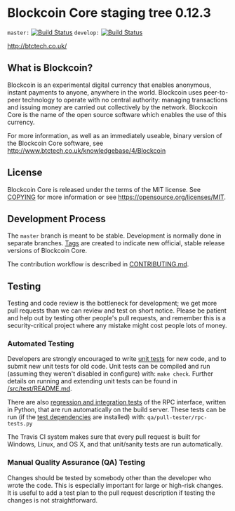 Blockcoin Core staging tree 0.12.3
===============================

`master:` [![Build Status](https://travis-ci.org/blockcoinpay/blockcoin.svg?branch=master)](https://travis-ci.org/blockcoinpay/blockcoin) `develop:` [![Build Status](https://travis-ci.org/blockcoinpay/blockcoin.svg?branch=develop)](https://travis-ci.org/blockcoinpay/blockcoin/branches)

http://btctech.co.uk/


What is Blockcoin?
----------------

Blockcoin is an experimental digital currency that enables anonymous, instant
payments to anyone, anywhere in the world. Blockcoin uses peer-to-peer technology
to operate with no central authority: managing transactions and issuing money
are carried out collectively by the network. Blockcoin Core is the name of the open
source software which enables the use of this currency.

For more information, as well as an immediately useable, binary version of
the Blockcoin Core software, see http://www.btctech.co.uk/knowledgebase/4/Blockcoin


License
-------

Blockcoin Core is released under the terms of the MIT license. See [COPYING](COPYING) for more
information or see https://opensource.org/licenses/MIT.

Development Process
-------------------

The `master` branch is meant to be stable. Development is normally done in separate branches.
[Tags](https://github.com/BTC-Tech/blockcoin/tags) are created to indicate new official,
stable release versions of Blockcoin Core.

The contribution workflow is described in [CONTRIBUTING.md](CONTRIBUTING.md).

Testing
-------

Testing and code review is the bottleneck for development; we get more pull
requests than we can review and test on short notice. Please be patient and help out by testing
other people's pull requests, and remember this is a security-critical project where any mistake might cost people
lots of money.

### Automated Testing

Developers are strongly encouraged to write [unit tests](src/test/README.md) for new code, and to
submit new unit tests for old code. Unit tests can be compiled and run
(assuming they weren't disabled in configure) with: `make check`. Further details on running
and extending unit tests can be found in [/src/test/README.md](/src/test/README.md).

There are also [regression and integration tests](/qa) of the RPC interface, written
in Python, that are run automatically on the build server.
These tests can be run (if the [test dependencies](/qa) are installed) with: `qa/pull-tester/rpc-tests.py`

The Travis CI system makes sure that every pull request is built for Windows, Linux, and OS X, and that unit/sanity tests are run automatically.

### Manual Quality Assurance (QA) Testing

Changes should be tested by somebody other than the developer who wrote the
code. This is especially important for large or high-risk changes. It is useful
to add a test plan to the pull request description if testing the changes is
not straightforward.
